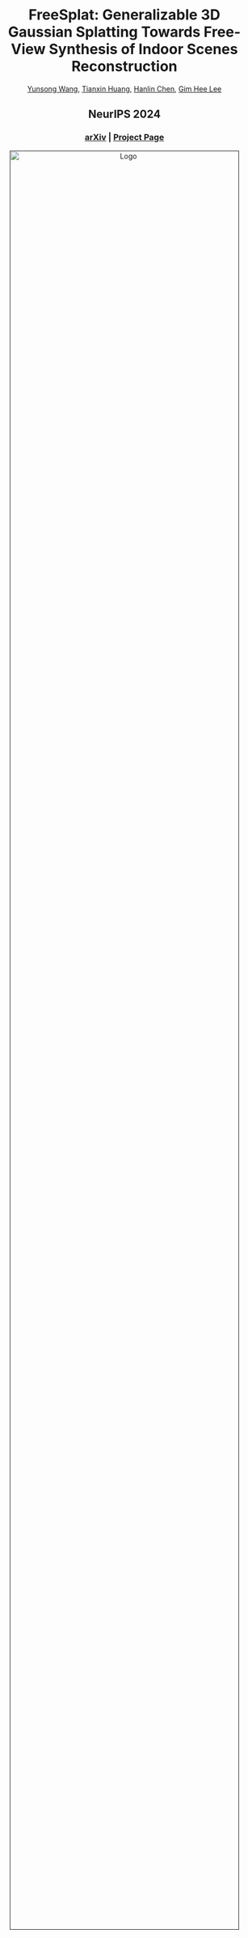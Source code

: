 <p align="center">

  <h1 align="center">FreeSplat: Generalizable 3D Gaussian Splatting Towards Free-View Synthesis of Indoor Scenes Reconstruction</h1>
  <p align="center">
    <a href="https://wangys16.github.io/">Yunsong Wang</a>,
    <a href="https://tianxinhuang.github.io/">Tianxin Huang</a>,
    <a href="https://hlinchen.github.io/">Hanlin Chen</a>,
    <a href="https://www.comp.nus.edu.sg/~leegh/">Gim Hee Lee</a>

  </p>

  <h2 align="center">NeurIPS 2024</h2>

  <h3 align="center"><a href="https://arxiv.org/pdf/2405.17958">arXiv</a> | <a href="https://wangys16.github.io/FreeSplat-project/">Project Page</a>  </h3>
  <div align="center"></div>
</p>

<p align="center">
  <a href="">
    <img src="./teaser/teaser.png" alt="Logo" width="95%">
  </a>
</p>

# News
We have introduced an enhanced version, FreeSplat++, to specifically focus on feed-forward whole scene reconstruction with 3D Gaussians. The project page is <a href="https://wangys16.github.io/FreeSplatPP-Page/">here</a>. The Arxiv paper will be uploaded recently.

# Abstract

FreeSplat is a generalizable 3DGS method for indoor scene reconstruction, which leverages low-cost 2D backbones for feature extraction and cost volume for multi-view aggregation. Furthermore, FreeSplat proposes a Pixel-wise Triplet Fusion (PTF) module to merge multi-view 3D Gaussians, such that to remove those redundant ones and provide point-level latent fusion and regularization on Gaussian localization. FreeSplat shows consistent quality and efficiency improvements especially when given large numbers of input views.

# Installation

To get started, create a virtual environment using Python 3.10+:

```bash
git clone https://github.com/wangys16/FreeSplat.git
cd FreeSplat
conda create -n freesplat python=3.10
conda activate freesplat
pip install torch==2.1.2 torchvision==0.16.2 torchaudio==2.1.2 --index-url https://download.pytorch.org/whl/cu121
pip install -r requirements.txt
```

If your system does not use CUDA 12.1 by default, see the troubleshooting tips below from [pixelSplat](https://github.com/dcharatan/pixelsplat).

<details>
<summary>Troubleshooting</summary>
<br>

The Gaussian splatting CUDA code (`diff-gaussian-rasterization`) must be compiled using the same version of CUDA that PyTorch was compiled with. As of December 2023, the version of PyTorch you get when doing `pip install torch` was built using CUDA 12.1. If your system does not use CUDA 12.1 by default, you can try the following:

- Install a version of PyTorch that was built using your CUDA version. For example, to get PyTorch with CUDA 11.8, use the following command (more details [here](https://pytorch.org/get-started/locally/)):

```bash
pip3 install torch torchvision torchaudio --index-url https://download.pytorch.org/whl/cu118
```

- Install CUDA Toolkit 12.1 on your system. One approach (*try this at your own risk!*) is to install a second CUDA Toolkit version using the `runfile (local)` option [here](https://developer.nvidia.com/cuda-12-1-0-download-archive?target_os=Linux&target_arch=x86_64&Distribution=Ubuntu&target_version=22.04&target_type=runfile_local). When you run the installer, disable the options that install GPU drivers and update the default CUDA symlinks. If you do this, you can point your system to CUDA 12.1 during installation as follows:

```bash
LD_LIBRARY_PATH=/usr/local/cuda-12.1/lib64 pip install -r requirements.txt
# If everything else was installed but you're missing diff-gaussian-rasterization, do:
LD_LIBRARY_PATH=/usr/local/cuda-12.1/lib64 pip install git+https://github.com/dcharatan/diff-gaussian-rasterization-modified
```
</details>

# Acquiring Datasets

FreeSplat is trained using about 100 scenes from [ScanNet](http://www.scan-net.org) following [NeRFusion](https://github.com/jetd1/NeRFusion) and [SurfelNeRF](https://github.com/TencentARC/SurfelNeRF), and evaluated on ScanNet and [Replica](https://github.com/facebookresearch/Replica-Dataset) datasets.

You can download our preprocessed datasets [here](https://drive.google.com/drive/folders/1_KqJnSfNrNxSMguBwFtR1cxTPxdLG7Sc?usp=sharing). The downloaded datasets under path ```datasets/``` should look like:
```
datasets
├─ scannet
│  ├─ train
│  ├  ├─scene0005_00
|  ├  ├  ├─ color (RGB images)
│  ├  ├  ├─ depth (depth images)
│  ├  ├  ├─ intrinsic (intrinsics)
│  ├  ├  └─ extrinsics.npy (camera extrinsics)
│  ├  ├─ scene0020_00
│  ├  ...
│  ├─ test
│  ├  ├─
│  ├  ...
│  ├─ train_idx.txt (training scenes list)
│  └─ test_idx.txt (testing scenes list)
├─ replica
│  ├─ test
│  └─ test_idx.txt (testing scenes list)
```

Our sampled views for evaluation on different settings are in ```assets/evaluation_index_{dataset}_{N}views.json```.

# Acquiring Pre-trained Checkpoints

You can find our pre-trained checkpoints [here](https://drive.google.com/drive/folders/1NKmXXeyTkTeiAsnOcwmWV-1dxuBdyBTb?usp=sharing) and download them to path ```checkpoints/```.

# Running the Code

## Training

The main entry point is `src/main.py`. To train FreeSplat on 2-views, 3-views, and FVT settings, you can respectively call:

```bash
python -m src.main +experiment=scannet/2views +output_dir=train_2views
```
```bash
python -m src.main +experiment=scannet/3views +output_dir=train_3views
```
```bash
python -m src.main +experiment=scannet/fvt +output_dir=train_fvt
```
The output will be saved in path ```outputs/***```.


## Evaluation

To evaluate pre-trained model on the ```[N]```-views setting on ```[DATASET]```, you can call:

```bash
python -m src.main +experiment=[DATASET]/[SETTING] +output_dir=[OUTPUT_PATH] mode=test dataset/view_sampler=evaluation checkpointing.load=[PATH_TO_CHECKPOINT] dataset.view_sampler.num_context_views=[N]
```

For example, to evaluate 2-views trained FreeSplat:

```bash
python -m src.main +experiment=scannet/2views +output_dir=test_scannet_2views mode=test dataset/view_sampler=evaluation checkpointing.load=checkpoints/2views.ckpt dataset.view_sampler.num_context_views=2
```
To evaluate FreeSplat-fvt on ScanNet 10-views setting, you can run:

```bash
python -m src.main +experiment=scannet/fvt +output_dir=test_scannet_fvt mode=test dataset/view_sampler=evaluation checkpointing.load=checkpoints/fvt.ckpt dataset.view_sampler.num_context_views=10 model.encoder.num_views=9
```

Here ```model.encoder.num_views=9``` is to use more nearby views for more accurate depth estimation. We also provide a whole scene reconstruction example that you can possibly run by:
```bash
python -m src.main +experiment=scannet/fvt +output_dir=test_scannet_whole mode=test dataset/view_sampler=evaluation checkpointing.load=checkpoints/fvt.ckpt dataset.view_sampler.num_context_views=30 model.encoder.num_views=30
```

# Camera Ready Updates

1. Our current version directly uses the features extracted by the backbone to conduct multi-view matching, achieving faster training and better performance with slight GPU overhead. 
2. For Gaussian Splatting codebase, we now follow [diff-gaussian-rasterization-w-depth](https://github.com/JonathonLuiten/diff-gaussian-rasterization-w-depth) for more accurate depth rendering.


# BibTeX
If you find our work helpful, please consider citing our paper. Thank you!
```
@article{wang2024freesplat,
  title={FreeSplat: Generalizable 3D Gaussian Splatting Towards Free-View Synthesis of Indoor Scenes},
  author={Wang, Yunsong and Huang, Tianxin and Chen, Hanlin and Lee, Gim Hee},
  journal={arXiv preprint arXiv:2405.17958},
  year={2024}
}
```

# Acknowledgements

Our code is largely based on [pixelSplat](https://github.com/dcharatan/pixelsplat), and our implementation also referred to [SimpleRecon](https://github.com/nianticlabs/simplerecon) and [MVSplat](https://github.com/donydchen/mvsplat). Thanks for their great works!
